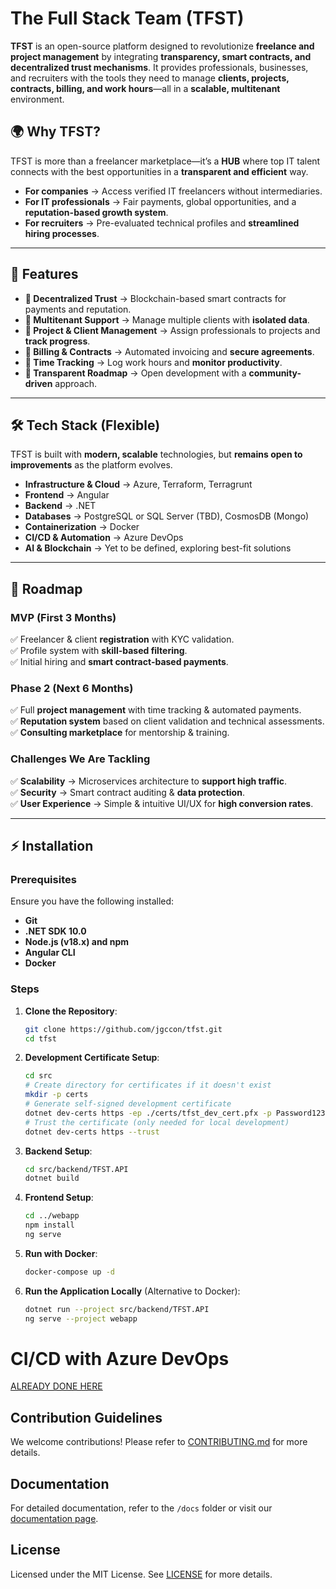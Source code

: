 # The Full Stack Team (TFST)

**TFST** is an open-source platform designed to revolutionize **freelance and project management** by integrating **transparency, smart contracts, and decentralized trust mechanisms**. It provides professionals, businesses, and recruiters with the tools they need to manage **clients, projects, contracts, billing, and work hours**—all in a **scalable, multitenant** environment.

## 🌍 Why TFST?

TFST is more than a freelancer marketplace—it’s a **HUB** where top IT talent connects with the best opportunities in a **transparent and efficient** way.

- **For companies** → Access verified IT freelancers without intermediaries.  
- **For IT professionals** → Fair payments, global opportunities, and a **reputation-based growth system**.  
- **For recruiters** → Pre-evaluated technical profiles and **streamlined hiring processes**.  

---

## 🚀 Features

- **🔹 Decentralized Trust** → Blockchain-based smart contracts for payments and reputation.  
- **🔹 Multitenant Support** → Manage multiple clients with **isolated data**.  
- **🔹 Project & Client Management** → Assign professionals to projects and **track progress**.  
- **🔹 Billing & Contracts** → Automated invoicing and **secure agreements**.  
- **🔹 Time Tracking** → Log work hours and **monitor productivity**.  
- **🔹 Transparent Roadmap** → Open development with a **community-driven** approach.  

---

## 🛠️ Tech Stack (Flexible)

TFST is built with **modern, scalable** technologies, but **remains open to improvements** as the platform evolves.

- **Infrastructure & Cloud** → Azure, Terraform, Terragrunt  
- **Frontend** → Angular  
- **Backend** → .NET  
- **Databases** → PostgreSQL or SQL Server (TBD), CosmosDB (Mongo)  
- **Containerization** → Docker  
- **CI/CD & Automation** → Azure DevOps  
- **AI & Blockchain** → Yet to be defined, exploring best-fit solutions  

---

## 📌 Roadmap  

### **MVP (First 3 Months)**  
✅ Freelancer & client **registration** with KYC validation.  
✅ Profile system with **skill-based filtering**.  
✅ Initial hiring and **smart contract-based payments**.  

### **Phase 2 (Next 6 Months)**  
✅ Full **project management** with time tracking & automated payments.  
✅ **Reputation system** based on client validation and technical assessments.  
✅ **Consulting marketplace** for mentorship & training.  

### **Challenges We Are Tackling**  
✅ **Scalability** → Microservices architecture to **support high traffic**.  
✅ **Security** → Smart contract auditing & **data protection**.  
✅ **User Experience** → Simple & intuitive UI/UX for **high conversion rates**.  

---

## ⚡ Installation

### Prerequisites
Ensure you have the following installed:
- **Git**
- **.NET SDK 10.0**
- **Node.js (v18.x) and npm**
- **Angular CLI**
- **Docker**

### Steps
1. **Clone the Repository**:
   ```bash
   git clone https://github.com/jgccon/tfst.git
   cd tfst
   ```

2. **Development Certificate Setup**:
   ```bash
   cd src
   # Create directory for certificates if it doesn't exist
   mkdir -p certs
   # Generate self-signed development certificate
   dotnet dev-certs https -ep ./certs/tfst_dev_cert.pfx -p Password123*
   # Trust the certificate (only needed for local development)
   dotnet dev-certs https --trust
   ```

3. **Backend Setup**:
   ```bash
   cd src/backend/TFST.API
   dotnet build
   ```

4. **Frontend Setup**:
   ```bash
   cd ../webapp
   npm install
   ng serve
   ```

5. **Run with Docker**:
   ```bash
   docker-compose up -d
   ```
   
6. **Run the Application Locally** (Alternative to Docker):
   ```bash
   dotnet run --project src/backend/TFST.API
   ng serve --project webapp
   ```

# CI/CD with Azure DevOps

[ALREADY DONE HERE](https://dev.azure.com/jgcarmona/TheFullStackTeam/)

## Contribution Guidelines
We welcome contributions! Please refer to [CONTRIBUTING.md](CONTRIBUTING.md) for more details.

## Documentation
For detailed documentation, refer to the `/docs` folder or visit our [documentation page](docs/README.md).

## License
Licensed under the MIT License. See [LICENSE](LICENSE) for more details.
